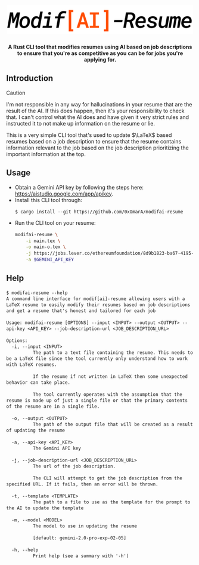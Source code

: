 <div align="center">
    <h1>
        <picture>
            <source media="(prefers-color-scheme: dark)" srcset="./assets/dark.png" width="500">
            <img alt="Text changing depending on mode. Light: 'So light!' Dark: 'So dark!'" src="./assets/light.png" width="500">
        </picture>
    </h1>
    <p>
        <strong>A Rust CLI tool that modifies resumes using AI based on job descriptions to ensure that you're as competitive as you can be for jobs you're applying for.</strong>
    </p>
</div>

## Introduction

> [!CAUTION]
> I'm not responsible in any way for hallucinations in your resume that are the result of the AI. If this does happen, then it's your responsibility to check that. I can't control what the AI does and have given it very strict rules and instructed it to not make up information on the resume or lie.

This is a very simple CLI tool that's used to update $\LaTeX$ based resumes based on a job description to ensure that the resume contains information relevant to the job based on the job description prioritizing the important information at the top.

## Usage

- Obtain a Gemini API key by following the steps here: https://aistudio.google.com/app/apikey.
- Install this CLI tool through:
  ```
  $ cargo install --git https://github.com/0xOmarA/modifai-resume
  ```
- Run the CLI tool on your resume:
  ```bash
  modifai-resume \
      -i main.tex \
      -o main-o.tex \
      -j https://jobs.lever.co/ethereumfoundation/8d9b1823-ba67-4195-a673-e11a85a48d62 \
      -a $GEMINI_API_KEY
  ```

## Help

```
$ modifai-resume --help
A command line interface for modif[ai]-resume allowing users with a LaTeX resume to easily modify their resumes based on job descriptions and get a resume that's honest and tailored for each job

Usage: modifai-resume [OPTIONS] --input <INPUT> --output <OUTPUT> --api-key <API_KEY> --job-description-url <JOB_DESCRIPTION_URL>

Options:
  -i, --input <INPUT>
          The path to a text file containing the resume. This needs to be a LaTeX file since the tool currently only understand how to work with LaTeX resumes.

          If the resume if not written in LaTeX then some unexpected behavior can take place.

          The tool currently operates with the assumption that the resume is made up of just a single file or that the primary contents of the resume are in a single file.

  -o, --output <OUTPUT>
          The path of the output file that will be created as a result of updating the resume

  -a, --api-key <API_KEY>
          The Gemini API key

  -j, --job-description-url <JOB_DESCRIPTION_URL>
          The url of the job description.

          The CLI will attempt to get the job description from the specified URL. If it fails, then an error will be thrown.

  -t, --template <TEMPLATE>
          The path to a file to use as the template for the prompt to the AI to update the template

  -m, --model <MODEL>
          The model to use in updating the resume

          [default: gemini-2.0-pro-exp-02-05]

  -h, --help
          Print help (see a summary with '-h')
```
